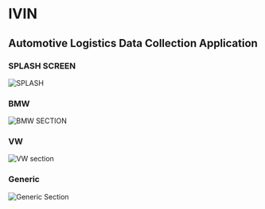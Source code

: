# IVIN 
## Automotive Logistics Data Collection Application

### SPLASH SCREEN
![SPLASH](https://github.com/kgrayallday/ivin-android/blob/main/img/ivin-splash.gif?raw=true)

### BMW
![BMW SECTION](https://github.com/kgrayallday/ivin-android/blob/main/img/Screen%20Shot%202022-02-21%20at%209.44.26%20PM.png?raw=true)

### VW
![VW section](https://github.com/kgrayallday/ivin-android/blob/main/img/Screen%20Shot%202022-02-21%20at%209.44.39%20PM.png?raw=true)

### Generic
![Generic Section](https://github.com/kgrayallday/ivin-android/blob/main/img/Screen%20Shot%202022-02-21%20at%209.44.54%20PM.png?raw=true)